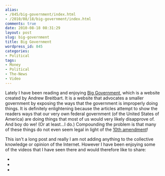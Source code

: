 ```yaml
---
alias:
- /845/big-government/index.html
- /2010/08/18/big-government/index.html
comments: true
date: 2010-08-18 08:31:29
layout: post
slug: big-government
title: Big Government
wordpress_id: 845
categories:
- Political
tags:
- Money
- Political
- The-News
- Video
---
```


Lately I have been reading and enjoying [Big Government](http://biggovernment.com/), which is a website created by Andrew Breitbart.  It is a website that advocates a smaller government by exposing the ways that the government is improperly doing things.  It is definitely enlightening because the articles attempt to show the readers ways that our very own federal government (of the United States of America) are doing things that most of us would very likely disapprove of.  And boy do we!  (Or at least...I do.)  Compounding the problem is that many of these things do not even seem legal in light of the [10th amendment](http://www.goingthewongway.com/512/10th-amendment/)!

This isn't a long post and really I am not adding anything to the collective knowledge or opinion of the Internet.  However I have been enjoying some of the videos that I have seen there and would therefore like to share:




  * 

  * 

  * 

